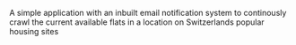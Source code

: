 A simple application with an inbuilt email notification system to continously crawl the current available flats in a location on Switzerlands popular housing sites
